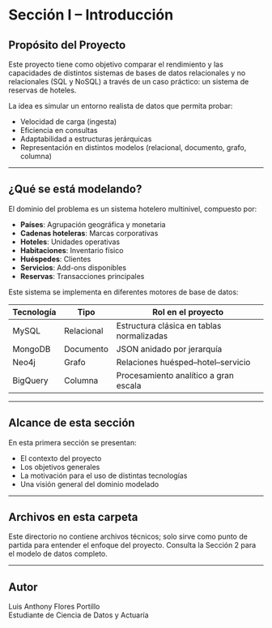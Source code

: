 # Sección I – Introducción

##  Propósito del Proyecto

Este proyecto tiene como objetivo comparar el rendimiento y las capacidades de distintos sistemas de bases de datos relacionales y no relacionales (SQL y NoSQL) a través de un caso práctico: un sistema de reservas de hoteles.

La idea es simular un entorno realista de datos que permita probar:

- Velocidad de carga (ingesta)
- Eficiencia en consultas
- Adaptabilidad a estructuras jerárquicas
- Representación en distintos modelos (relacional, documento, grafo, columna)

---

## ¿Qué se está modelando?

El dominio del problema es un sistema hotelero multinivel, compuesto por:

- **Países**: Agrupación geográfica y monetaria
- **Cadenas hoteleras**: Marcas corporativas
- **Hoteles**: Unidades operativas
- **Habitaciones**: Inventario físico
- **Huéspedes**: Clientes
- **Servicios**: Add-ons disponibles
- **Reservas**: Transacciones principales

Este sistema se implementa en diferentes motores de base de datos:

| Tecnología | Tipo       | Rol en el proyecto                      |
|------------|------------|------------------------------------------|
| MySQL      | Relacional | Estructura clásica en tablas normalizadas |
| MongoDB    | Documento  | JSON anidado por jerarquía                |
| Neo4j      | Grafo      | Relaciones huésped–hotel–servicio         |
| BigQuery   | Columna    | Procesamiento analítico a gran escala     |

---

## Alcance de esta sección

En esta primera sección se presentan:

- El contexto del proyecto
- Los objetivos generales
- La motivación para el uso de distintas tecnologías
- Una visión general del dominio modelado

---

## Archivos en esta carpeta

Este directorio no contiene archivos técnicos; solo sirve como punto de partida para entender el enfoque del proyecto. Consulta la Sección 2 para el modelo de datos completo.

---

## Autor

Luis Anthony Flores Portillo  
Estudiante de Ciencia de Datos y Actuaría  

